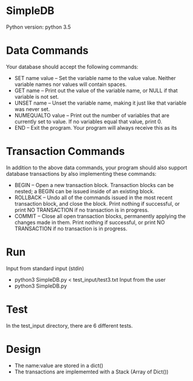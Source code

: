 # SimpleDB
Python version: python 3.5
# Data Commands

Your database should accept the following commands:

- SET name value – Set the variable name to the value value. Neither variable names nor values will contain spaces.
- GET name – Print out the value of the variable name, or NULL if that variable is not set.
- UNSET name – Unset the variable name, making it just like that variable was never set.
- NUMEQUALTO value – Print out the number of variables that are currently set to value. If no variables equal that value, print 0.
- END – Exit the program. Your program will always receive this as its 

# Transaction Commands

In addition to the above data commands, your program should also support database transactions by also implementing these commands:
- BEGIN – Open a new transaction block. Transaction blocks can be nested; a BEGIN can be issued inside of an existing block.
- ROLLBACK – Undo all of the commands issued in the most recent transaction block, and close the block. Print nothing if successful, or print NO TRANSACTION if no transaction is in progress.
- COMMIT – Close all open transaction blocks, permanently applying the changes made in them. Print nothing if successful, or print NO TRANSACTION if no transaction is in progress.

# Run

Input from standard input (stdin)
- python3 SimpleDB.py < test_input/test3.txt
Input from the user
- python3 SimpleDB.py

# Test

In the test_input directory, there are 6 different tests.

# Design

- The name:value are stored in a dict()
- The transactions are implememted with a Stack (Array of Dict())
